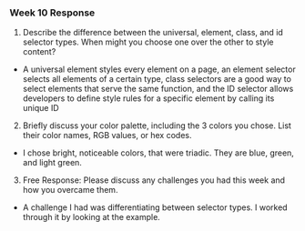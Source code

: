 ### Week 10 Response
1. Describe the difference between the universal, element, class, and id selector types. When
might you choose one over the other to style content?

* A universal element styles every element on a page, an element selector selects all elements of a certain type, class selectors are a good way to select elements that serve the same function, and the ID selector allows developers to define style rules for a specific element by calling its unique ID

2. Briefly discuss your color palette, including the 3 colors you chose. List their color names, RGB
values, or hex codes.

* I chose bright, noticeable colors, that were triadic. They are blue, green, and light green.  

3. Free Response: Please discuss any challenges you had this week and how you overcame them.

* A challenge I had was differentiating between selector types. I worked through it by looking at the example.
